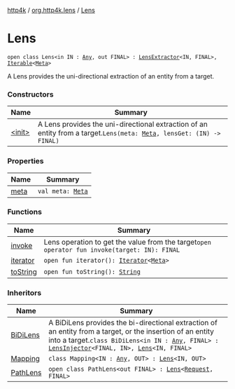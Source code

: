 [http4k](../../index.md) / [org.http4k.lens](../index.md) / [Lens](./index.md)

# Lens

`open class Lens<in IN : `[`Any`](https://kotlinlang.org/api/latest/jvm/stdlib/kotlin/-any/index.html)`, out FINAL> : `[`LensExtractor`](../-lens-extractor/index.md)`<IN, FINAL>, `[`Iterable`](https://kotlinlang.org/api/latest/jvm/stdlib/kotlin.collections/-iterable/index.html)`<`[`Meta`](../-meta/index.md)`>`

A Lens provides the uni-directional extraction of an entity from a target.

### Constructors

| Name | Summary |
|---|---|
| [&lt;init&gt;](-init-.md) | A Lens provides the uni-directional extraction of an entity from a target.`Lens(meta: `[`Meta`](../-meta/index.md)`, lensGet: (IN) -> FINAL)` |

### Properties

| Name | Summary |
|---|---|
| [meta](meta.md) | `val meta: `[`Meta`](../-meta/index.md) |

### Functions

| Name | Summary |
|---|---|
| [invoke](invoke.md) | Lens operation to get the value from the target`open operator fun invoke(target: IN): FINAL` |
| [iterator](iterator.md) | `open fun iterator(): `[`Iterator`](https://kotlinlang.org/api/latest/jvm/stdlib/kotlin.collections/-iterator/index.html)`<`[`Meta`](../-meta/index.md)`>` |
| [toString](to-string.md) | `open fun toString(): `[`String`](https://kotlinlang.org/api/latest/jvm/stdlib/kotlin/-string/index.html) |

### Inheritors

| Name | Summary |
|---|---|
| [BiDiLens](../-bi-di-lens/index.md) | A BiDiLens provides the bi-directional extraction of an entity from a target, or the insertion of an entity into a target.`class BiDiLens<in IN : `[`Any`](https://kotlinlang.org/api/latest/jvm/stdlib/kotlin/-any/index.html)`, FINAL> : `[`LensInjector`](../-lens-injector/index.md)`<FINAL, IN>, `[`Lens`](./index.md)`<IN, FINAL>` |
| [Mapping](../../org.http4k.jsonrpc/-mapping/index.md) | `class Mapping<IN : `[`Any`](https://kotlinlang.org/api/latest/jvm/stdlib/kotlin/-any/index.html)`, OUT> : `[`Lens`](./index.md)`<IN, OUT>` |
| [PathLens](../-path-lens/index.md) | `open class PathLens<out FINAL> : `[`Lens`](./index.md)`<`[`Request`](../../org.http4k.core/-request/index.md)`, FINAL>` |
